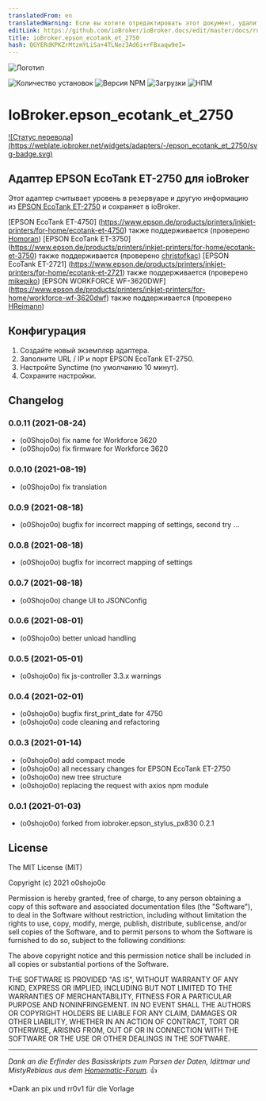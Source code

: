```yaml
---
translatedFrom: en
translatedWarning: Если вы хотите отредактировать этот документ, удалите поле «translationFrom», в противном случае этот документ будет снова автоматически переведен
editLink: https://github.com/ioBroker/ioBroker.docs/edit/master/docs/ru/adapterref/iobroker.epson_ecotank_et_2750/README.md
title: ioBroker.epson_ecotank_et_2750
hash: QGYERdKPKZrMtzmYLiSa+4TLNez3Ad6i+rFBxaqw9eI=
---
```

![Логотип](../../../en/adapterref/iobroker.epson_ecotank_et_2750/admin/epson_ecotank_et_2750.png)

![Количество установок](https://iobroker.live/badges/epson_ecotank_et_2750-stable.svg?dummy=unused)
![Версия NPM](https://img.shields.io/npm/v/iobroker.epson_ecotank_et_2750.svg?dummy=unused)
![Загрузки](https://img.shields.io/npm/dm/iobroker.epson_ecotank_et_2750.svg?dummy=unused)
![НПМ](https://nodei.co/npm/iobroker.epson_ecotank_et_2750.png?downloads=true)

# IoBroker.epson_ecotank_et_2750
[![Статус перевода] (https://weblate.iobroker.net/widgets/adapters/-/epson_ecotank_et_2750/svg-badge.svg)](https://weblate.iobroker.net/engage/adapters/?utm_source=widget)

## Адаптер EPSON EcoTank ET-2750 для ioBroker
Этот адаптер считывает уровень в резервуаре и другую информацию из [EPSON EcoTank ET-2750](https://www.epson.de/products/printers/inkjet-printers/for-home/ecotank-et-2750) и сохраняет в ioBroker.

[EPSON EcoTank ET-4750] (https://www.epson.de/products/printers/inkjet-printers/for-home/ecotank-et-4750) также поддерживается (проверено [Homoran](https://forum.iobroker.net/user/homoran)) [EPSON EcoTank ET-3750] (https://www.epson.de/products/printers/inkjet-printers/for-home/ecotank-et-3750) также поддерживается (проверено [christofkac](https://github.com/christofkac)) [EPSON EcoTank ET-2721] (https://www.epson.de/products/printers/inkjet-printers/for-home/ecotank-et-2721) также поддерживается (проверено [mikepiko](https://github.com/mikepiko)) [EPSON WORKFORCE WF-3620DWF] (https://www.epson.de/products/printers/inkjet-printers/for-home/workforce-wf-3620dwf) также поддерживается (проверено [HReimann](https://github.com/HReimann))

## Конфигурация
1. Создайте новый экземпляр адаптера.
2. Заполните URL / IP и порт EPSON EcoTank ET-2750.
3. Настройте Synctime (по умолчанию 10 минут).
4. Сохраните настройки.

## Changelog

<!--
 https://github.com/AlCalzone/release-script#usage
    npm run release minor -- --all 0.9.8 -> 0.10.0
    npm run release patch -- --all 0.9.8 -> 0.9.9
    npm run release prerelease beta -- --all v0.2.1 -> v0.2.2-beta.0
	Placeholder for the next version (at the beginning of the line):
	### **WORK IN PROGRESS**
-->

### 0.0.11 (2021-08-24)

-   (o0Shojo0o) fix name for Workforce 3620
-   (o0Shojo0o) fix firmware for Workforce 3620

### 0.0.10 (2021-08-19)

-   (o0Shojo0o) fix translation

### 0.0.9 (2021-08-18)

-   (o0Shojo0o) bugfix for incorrect mapping of settings, second try ...

### 0.0.8 (2021-08-18)

-   (o0Shojo0o) bugfix for incorrect mapping of settings

### 0.0.7 (2021-08-18)

-   (o0Shojo0o) change UI to JSONConfig

### 0.0.6 (2021-08-01)

-   (o0Shojo0o) better unload handling

### 0.0.5 (2021-05-01)

-   (o0shojo0o) fix js-controller 3.3.x warnings

### 0.0.4 (2021-02-01)

-   (o0shojo0o) bugfix first_print_date for 4750
-   (o0shojo0o) code cleaning and refactoring

### 0.0.3 (2021-01-14)

-   (o0shojo0o) add compact mode
-   (o0shojo0o) all necessary changes for EPSON EcoTank ET-2750
-   (o0shojo0o) new tree structure
-   (o0shojo0o) replacing the request with axios npm module

### 0.0.1 (2021-01-03)

-   (o0shojo0o) forked from iobroker.epson_stylus_px830 0.2.1

## License

The MIT License (MIT)

Copyright (c) 2021 o0shojo0o

Permission is hereby granted, free of charge, to any person obtaining a copy
of this software and associated documentation files (the "Software"), to deal
in the Software without restriction, including without limitation the rights
to use, copy, modify, merge, publish, distribute, sublicense, and/or sell
copies of the Software, and to permit persons to whom the Software is
furnished to do so, subject to the following conditions:

The above copyright notice and this permission notice shall be included in all
copies or substantial portions of the Software.

THE SOFTWARE IS PROVIDED "AS IS", WITHOUT WARRANTY OF ANY KIND, EXPRESS OR
IMPLIED, INCLUDING BUT NOT LIMITED TO THE WARRANTIES OF MERCHANTABILITY,
FITNESS FOR A PARTICULAR PURPOSE AND NONINFRINGEMENT. IN NO EVENT SHALL THE
AUTHORS OR COPYRIGHT HOLDERS BE LIABLE FOR ANY CLAIM, DAMAGES OR OTHER
LIABILITY, WHETHER IN AN ACTION OF CONTRACT, TORT OR OTHERWISE, ARISING FROM,
OUT OF OR IN CONNECTION WITH THE SOFTWARE OR THE USE OR OTHER DEALINGS IN THE
SOFTWARE.

---

_Dank an die Erfinder des Basisskripts zum Parsen der Daten, Idittmar und MistyReblaus aus dem [Homematic-Forum](http://homematic-forum.de/forum/viewtopic.php?f=31&t=25140)._ :+1:

\*Dank an pix und rr0v1 für die Vorlage